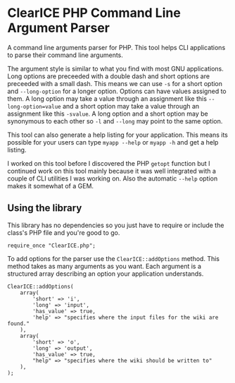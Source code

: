 ClearICE PHP Command Line Argument Parser
=========================================

A command line arguments parser for PHP. This tool helps CLI applications to 
parse their command line arguments. 

The argument style is similar to what you find with most GNU applications. Long 
options are preceeded with a double dash and short options are preceeded with a 
small dash. This means we can use `-s` for a short option and `--long-option` 
for a longer option. Options can have values assigned to them. A long option may 
take a value through an assignment like this `--long-option=value` and a short 
option may take a value through an assignment like this `-svalue`. A long option 
and a short option may be synonymous to each other so `-l` and `--long` may 
point to the same option.

This tool can also generate a help listing for your application. This means its
possible for your users can type `myapp --help` or `myapp -h` and get a help 
listing.

I worked on this tool before I discovered the PHP `getopt` function but I 
continued work on this tool mainly because it was well integrated with a couple
of CLI utilities I was working on. Also the automatic `--help` option makes
it somewhat of a GEM. 

Using the library
-----------------
This library has no dependencies so you just have to require or include the 
class's PHP file and you're good to go.

    require_once "ClearICE.php";

To add options for the parser use the `ClearICE::addOptions` method. This method
takes as many arguments as you want. Each argument is a structured array describing
an option your application understands.

    ClearICE::addOptions(
        array(
            'short' => 'i',
            'long' => 'input',
            'has_value' => true,
            'help' => "specifies where the input files for the wiki are found."
        ),
        array(
            'short' => 'o',
            'long' => 'output',
            'has_value' => true,
            "help" => "specifies where the wiki should be written to"
        ),    
    );
